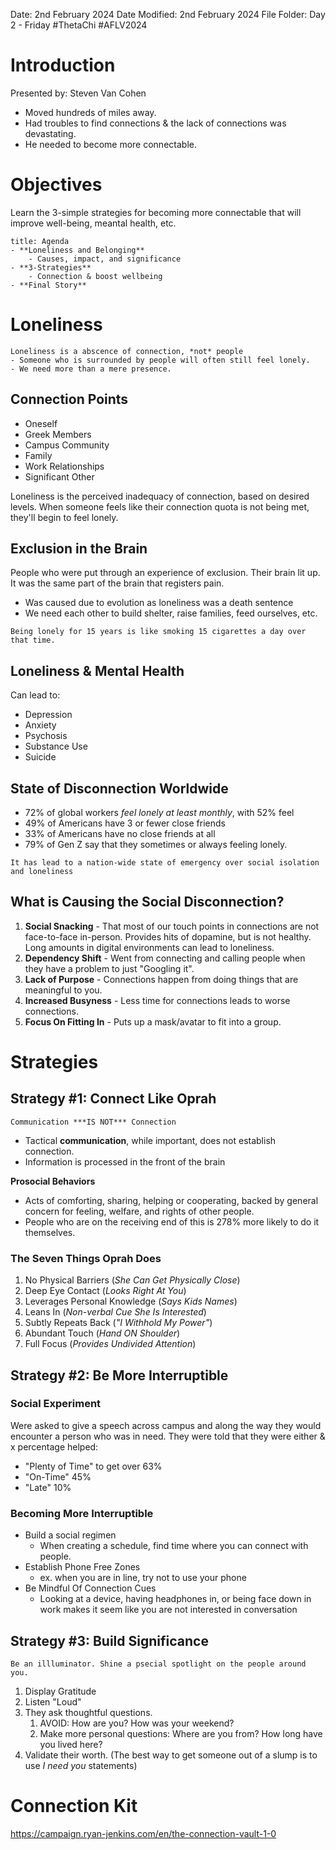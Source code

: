 Date: 2nd February 2024
Date Modified: 2nd February 2024
File Folder: Day 2 - Friday
#ThetaChi #AFLV2024
# Introduction

Presented by: Steven Van Cohen
- Moved hundreds of miles away.
- Had troubles to find connections & the lack of connections was devastating.
- He needed to become more connectable.

# Objectives

Learn the 3-simple strategies for becoming more connectable that will improve well-being, meantal health, etc.

```ad-summary
title: Agenda
- **Loneliness and Belonging**
	- Causes, impact, and significance
- **3-Strategies**
	- Connection & boost wellbeing
- **Final Story**
```

# Loneliness

```ad-important
Loneliness is a abscence of connection, *not* people
- Someone who is surrounded by people will often still feel lonely.
- We need more than a mere presence.
```

## Connection Points

- Oneself
- Greek Members
- Campus Community
- Family
- Work Relationships
- Significant Other

Loneliness is the perceived inadequacy of connection, based on desired levels. When someone feels like their connection quota is not being met, they'll begin to feel lonely.

## Exclusion in the Brain

People who were put through an experience of exclusion. Their brain lit up. It was the same part of the brain that registers pain.
- Was caused due to evolution as loneliness was a death sentence
- We need each other to build shelter, raise families, feed ourselves, etc.

```ad-warning
Being lonely for 15 years is like smoking 15 cigarettes a day over that time.
```
## Loneliness & Mental Health
Can lead to:
- Depression
- Anxiety
- Psychosis
- Substance Use
- Suicide

## State of Disconnection Worldwide

- 72% of global workers *feel lonely at least monthly*, with 52% feel
- 49% of Americans have 3 or fewer close friends
- 33% of Americans have no close friends at all
- 79% of Gen Z say that they sometimes or always feeling lonely.

```ad-important
It has lead to a nation-wide state of emergency over social isolation and loneliness
```

## What is Causing the Social Disconnection?

1. **Social Snacking** - That most of our touch points in connections are not face-to-face in-person. Provides hits of dopamine, but is not healthy. Long amounts in digital environments can lead to loneliness.
2. **Dependency Shift** - Went from connecting and calling people when they have a problem to just "Googling it".
3. **Lack of Purpose** - Connections happen from doing things that are meaningful to you.
4. **Increased Busyness** - Less time for connections leads to worse connections.
5. **Focus On Fitting In** - Puts up a mask/avatar to fit into a group.

# Strategies

## Strategy #1: Connect Like Oprah

```ad-important
Communication ***IS NOT*** Connection
```

- Tactical **communication**, while important, does not establish connection.
- Information is processed in the front of the brain

**Prosocial Behaviors** 
- Acts of comforting, sharing, helping or cooperating, backed by general concern for feeling, welfare, and rights of other people.
- People who are on the receiving end of this is 278% more likely to do it themselves.

### The Seven Things Oprah Does

1. No Physical Barriers (*She Can Get Physically Close*)
2. Deep Eye Contact (*Looks Right At You*)
3. Leverages Personal Knowledge (*Says Kids Names*)
4. Leans In (*Non-verbal Cue She Is Interested*)
5. Subtly Repeats Back (*"I Withhold My Power"*)
6. Abundant Touch (*Hand ON Shoulder*)
7. Full Focus (*Provides Undivided Attention*)

## Strategy #2: Be More Interruptible

### Social Experiment

Were asked to give a speech across campus and along the way they would encounter a person who was in need. They were told that they were either & x percentage helped:
- "Plenty of Time" to get over 63%
- "On-Time" 45%
- "Late" 10%

### Becoming More Interruptible

- Build a social regimen
	- When creating a schedule, find time where you can connect with people.
- Establish Phone Free Zones
	- ex. when you are in line, try not to use your phone
- Be Mindful Of Connection Cues
	- Looking at a device, having headphones in, or being face down in work makes it seem like you are not interested in conversation

## Strategy #3: Build Significance

```ad-important
Be an illluminator. Shine a psecial spotlight on the people around you.
```

1. Display Gratitude
2. Listen "Loud"
3. They ask thoughtful questions.
	1. AVOID: How are you? How was your weekend? 
	2. Make more personal questions: Where are you from? How long have you lived here? 
4. Validate their worth. (The best way to get someone out of a slump is to use *I need you* statements)

# Connection Kit
https://campaign.ryan-jenkins.com/en/the-connection-vault-1-0









